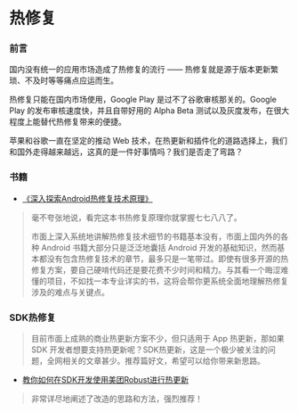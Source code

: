 # 热修复

### 前言

国内没有统一的应用市场造成了热修复的流行 —— 热修复就是源于版本更新繁琐、不及时等等痛点应运而生。

热修复只能在国内市场使用，Google Play 是过不了谷歌审核那关的。Google Play 的发布审核速度快，并且自带好用的 Alpha Beta 测试以及灰度发布，在很大程度上能替代热修复带来的便捷。

苹果和谷歌一直在坚定的推动 Web 技术，在热更新和插件化的道路选择上，我们和国外走得越来越远，这真的是一件好事情吗？我们是否走了弯路？

### 书籍

- [《深入探索Android热修复技术原理》](https://github.com/feelschaotic/AndroidKnowledgeSystem/tree/master/7.%20进阶/动态化/深入探索Android热修复技术原理.pdf)
> 毫不夸张地说，看完这本书热修复原理你就掌握七七八八了。
>
> 市面上深入系统地讲解热修复技术细节的书籍基本没有，市面上国内外的各种 Android 书籍大部分只是泛泛地囊括 Android 开发的基础知识，然而基本都没有包含热修复技术的章节，最多只是一笔带过。即使有很多开源的热修复方案，要自己硬啃代码还是要花费不少时间和精力。与其看一个晦涩难懂的项目，不如找一本专业详实的书，这将会帮你更系统全面地理解热修复涉及的难点与关键点。

### SDK热修复

> 目前市面上成熟的商业热更新方案不少，但只适用于 App 热更新，那如果 SDK 开发者想要支持热更新呢？SDK热更新，这是一个极少被关注的问题，全网相关的文章甚少。推荐篇好文，希望可以给你带来新思路。

- [教你如何在SDK开发使用美团Robust进行热更新](https://juejin.im/post/5a0129926fb9a0452724fea6)
> 非常详尽地阐述了改造的思路和方法，强烈推荐！